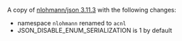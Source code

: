 A copy of [nlohmann/json 3.11.3](https://github.com/nlohmann/json/tree/v3.11.3/single_include/nlohmann) with the following changes:

* namespace `nlohmann` renamed to `acnl`
* JSON_DISABLE_ENUM_SERIALIZATION is 1 by default
